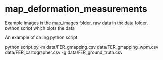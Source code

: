 # map_deformation_measurements
Example images in the map_images folder, raw data in the data folder, python script which plots the data

An example of calling python script:

python script.py -m data/FER_gmapping.csv data/FER_gmapping_wpm.csv data/FER_cartographer.csv -g data/FER_ground_truth.csv
